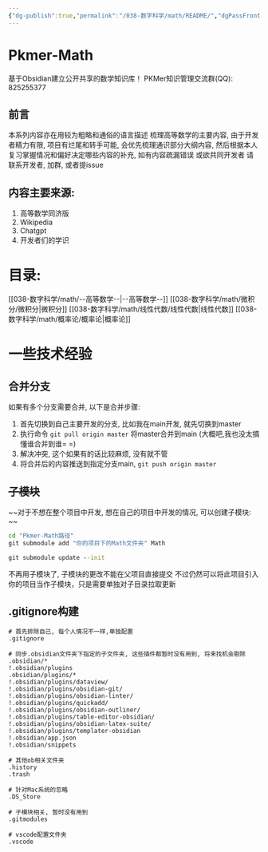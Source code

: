 ```yaml
---
{"dg-publish":true,"permalink":"/038-数字科学/math/README/","dgPassFrontmatter":true}
---
```



# Pkmer-Math

基于Obsidian建立公开共享的数学知识库！
PKMer知识管理交流群(QQ): 825255377

## 前言

本系列内容亦在用较为粗略和通俗的语言描述 梳理高等数学的主要内容, 
由于开发者精力有限, 项目有烂尾和转手可能, 会优先梳理通识部分大纲内容, 然后根据本人复习掌握情况和偏好决定哪些内容的补充, 如有内容疏漏错误 或欲共同开发者 请联系开发者, 加群, 或者提issue

## 内容主要来源:

1. 高等数学同济版
2. Wikipedia
3. Chatgpt
4. 开发者们的学识

# 目录:

[[038-数字科学/math/--高等数学--\|--高等数学--]]
	[[038-数字科学/math/微积分/微积分\|微积分]]
	[[038-数字科学/math/线性代数/线性代数\|线性代数]]
	[[038-数字科学/math/概率论/概率论\|概率论]]

# 一些技术经验

## 合并分支

如果有多个分支需要合并, 以下是合并步骤:

1. 首先切换到自己主要开发的分支, 比如我在main开发, 就先切换到master
2. 执行命令 `git pull origin master` 将master合并到main (大概吧,我也没太搞懂谁合并到谁= =)
3. 解决冲突, 这个如果有的话比较麻烦, 没有就不管
4. 将合并后的内容推送到指定分支main,  `git push origin master` 

## ~~子模块~~

~~对于不想在整个项目中开发, 想在自己的项目中开发的情况, 可以创建子模块: ~~

```cmd
cd "Pkmer-Math路径"
git submodule add "你的项目下的Math文件夹" Math

git submodule update --init

```

不再用子模块了, 子模块的更改不能在父项目直接提交
不过仍然可以将此项目引入你的项目当作子模块，只是需要单独对子目录拉取更新

## .gitignore构建

```.gitignore
# 首先排除自己, 每个人情况不一样,单独配置
.gitignore

# 同步.obsidian文件夹下指定的子文件夹, 这些插件都暂时没有用到, 将来找机会剔除
.obsidian/*
!.obsidian/plugins
.obsidian/plugins/*
!.obsidian/plugins/dataview/
!.obsidian/plugins/obsidian-git/
!.obsidian/plugins/obsidian-linter/
!.obsidian/plugins/quickadd/
!.obsidian/plugins/obsidian-outliner/
!.obsidian/plugins/table-editor-obsidian/
!.obsidian/plugins/obsidian-latex-suite/
!.obsidian/plugins/templater-obsidian
!.obsidian/app.json
!.obsidian/snippets

# 其他ob相关文件夹
.history
.trash

# 针对Mac系统的忽略
.DS_Store

# 子模块相关, 暂时没有用到
.gitmodules

# vscode配置文件夹
.vscode
```